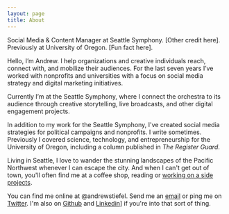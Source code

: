```yaml
---
layout: page
title: About
---
```


<p class="lead">Social Media & Content Manager at Seattle Symphony. [Other credit here]. Previously at University of Oregon. [Fun fact here].</p>

Hello, I’m Andrew. I help organizations and creative individuals reach, connect with, and mobilize their audiences. For the last seven years I’ve worked with nonprofits and universities with a focus on social media strategy and digital marketing initiatives. 

Currently I’m at the Seattle Symphony, where I connect the orchestra to its audience through creative storytelling, live broadcasts, and other digital engagement projects.

In addition to my work for the Seattle Symphony, I've created social media strategies for political campaigns and nonprofits. I write sometimes. Previously I covered science, technology, and entrepreneurship for the University of Oregon, including a column published in _The Register Guard_. 

Living in Seattle, I love to wander the stunning landscapes of the Pacific Northwest whenever I can escape the city. And when I can't get out of town, you'll often find me at a coffee shop, reading or [working on a side projects](https://andrewstiefel.net).

You can find me online at @andrewstiefel. Send me an [email](mailto:andrew@andrewstiefel.com) or ping me on [Twitter](https://twitter.com/andrewstiefel). I'm also on [Github](https://github.com/andrewstiefel) and [Linkedin](https://www.linkedin.com/in/andrewstiefel)] if you're into that sort of thing.